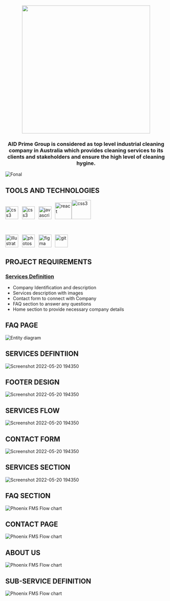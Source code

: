 <h1 align="center"><img src="https://github.com/Savindu12/AID-Prime-Group/blob/main/src/assets/Logo/Horizontal.png" width="400px"></h1>




### <p align = "center" font-family = "Monaco">AID Prime Group is considered as top level industrial cleaning company in Australia which provides cleaning services to its clients and stakeholders and ensure the high level of cleaning hygine. 
  
![Fonal](https://github.com/Savindu12/AID-Prime-Group/blob/main/src/assets/github/Screenshot%202023-08-06%20220137.png)


  ### <h2>TOOLS AND TECHNOLOGIES



 <p align="left">  
 <img src="https://www.vectorlogo.zone/logos/w3_html5/w3_html5-icon.svg" alt="css3" width="40" height="40"/>&nbsp;&nbsp;
 <img src="https://www.vectorlogo.zone/logos/w3_css/w3_css-icon.svg" alt="css3" width="40" height="40"/>&nbsp;&nbsp;
 <img src="https://cdn.iconscout.com/icon/free/png-512/javascript-2752148-2284965.png" alt="javascript" height="40"/>&nbsp;&nbsp;
 <img src="https://github.com/Savindu12/Pheonix_FMS/blob/main/src/assets/react%20logo.png" alt="react" width="52" /><img src="https://www.vectorlogo.zone/logos/tailwindcss/tailwindcss-ar21.svg" alt="css3" height="60"/>
 </p><br>
 <p align="left">  
  <img src="https://www.vectorlogo.zone/logos/adobe_illustrator/adobe_illustrator-icon.svg" alt="illustrator" width="40" height="40"/>&nbsp;&nbsp;
  <img src="https://raw.githubusercontent.com/devicons/devicon/master/icons/photoshop/photoshop-line.svg" alt="photoshop" width="40" height="40"/>&nbsp;&nbsp;
  <img src="https://www.vectorlogo.zone/logos/figma/figma-icon.svg" alt="figma" width="40" height="40"/>&nbsp;&nbsp;
  <img src="https://www.vectorlogo.zone/logos/git-scm/git-scm-icon.svg" alt="git" width="40" height="40"/>&nbsp;&nbsp;
  
 </p>



## PROJECT REQUIREMENTS 
### <u>Services Definition</u>
* Company Identification and description
* Services description with images
* Contact form to connect with Company
* FAQ section to answer any questions
* Home section to provide necessary company details

## FAQ PAGE

![Entity diagram](https://github.com/Savindu12/AID-Prime-Group/blob/main/src/assets/github/Screenshot%202023-08-06%20220248.png)

## SERVICES DEFINTIION

![Screenshot 2022-05-20 194350](https://github.com/Savindu12/AID-Prime-Group/blob/main/src/assets/github/Screenshot%202023-08-06%20220533.png)

## FOOTER DESIGN

![Screenshot 2022-05-20 194350](https://github.com/Savindu12/AID-Prime-Group/blob/main/src/assets/github/Screenshot%202023-08-06%20220331.png)

## SERVICES FLOW

![Screenshot 2022-05-20 194350](https://github.com/Savindu12/AID-Prime-Group/blob/main/src/assets/github/Screenshot%202023-08-06%20220345.png)

## CONTACT FORM

![Screenshot 2022-05-20 194350](https://github.com/Savindu12/AID-Prime-Group/blob/main/src/assets/github/Screenshot%202023-08-06%20220429.png)

## SERVICES SECTION

![Screenshot 2022-05-20 194350](https://github.com/Savindu12/AID-Prime-Group/blob/main/src/assets/github/Screenshot%202023-08-06%20220452.png)

## FAQ SECTION

![Phoenix FMS Flow chart](https://github.com/Savindu12/AID-Prime-Group/blob/main/src/assets/github/Screenshot%202023-08-06%20220357.png)

## CONTACT PAGE

![Phoenix FMS Flow chart](https://github.com/Savindu12/AID-Prime-Group/blob/main/src/assets/github/Screenshot%202023-08-06%20220413.png)

## ABOUT US

![Phoenix FMS Flow chart](https://github.com/Savindu12/AID-Prime-Group/blob/main/src/assets/github/Screenshot%202023-08-06%20220318.png)

## SUB-SERVICE DEFINITION

![Phoenix FMS Flow chart](https://github.com/Savindu12/AID-Prime-Group/blob/main/src/assets/github/Screenshot%202023-08-06%20220519.png)

